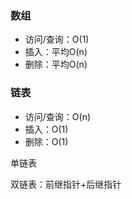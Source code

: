 ### 数组

- 访问/查询：O(1)
- 插入：平均O(n)
- 删除：平均O(n)



### 链表

- 访问/查询：O(n)
- 插入：O(1)
- 删除：O(1)

单链表

双链表：前继指针+后继指针



